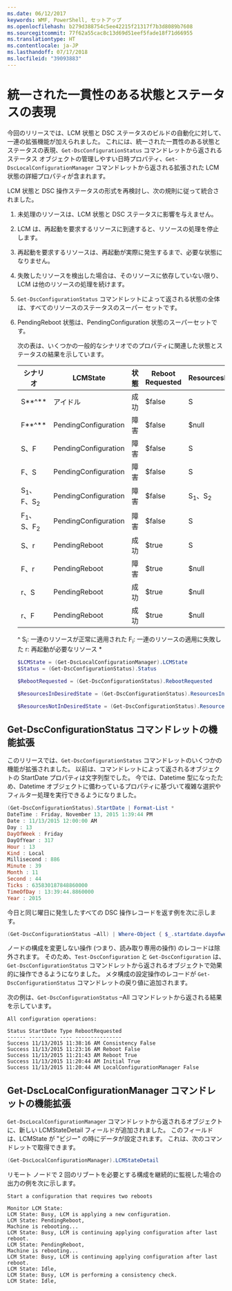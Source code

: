 ```yaml
---
ms.date: 06/12/2017
keywords: WMF, PowerShell, セットアップ
ms.openlocfilehash: b279d388754c5ee42215f21317f7b3d8089b7608
ms.sourcegitcommit: 77f62a55cac8c13d69d51eef5fade18f71d66955
ms.translationtype: HT
ms.contentlocale: ja-JP
ms.lasthandoff: 07/17/2018
ms.locfileid: "39093883"
---
```

# <a name="unified-and-consistent-state-and-status-representation"></a>統一された一貫性のある状態とステータスの表現

今回のリリースでは、LCM 状態と DSC ステータスのビルドの自動化に対して、一連の拡張機能が加えられました。 これには、統一された一貫性のある状態とステータスの表現、`Get-DscConfigurationStatus` コマンドレットから返されるステータス オブジェクトの管理しやすい日時プロパティ、`Get-DscLocalConfigurationManager` コマンドレットから返される拡張された LCM 状態の詳細プロパティが含まれます。

LCM 状態と DSC 操作ステータスの形式を再検討し、次の規則に従って統合されました。

1. 未処理のリソースは、LCM 状態と DSC ステータスに影響を与えません。
1. LCM は、再起動を要求するリソースに到達すると、リソースの処理を停止します。
1. 再起動を要求するリソースは、再起動が実際に発生するまで、必要な状態になりません。
1. 失敗したリソースを検出した場合は、そのリソースに依存していない限り、LCM は他のリソースの処理を続けます。
1. `Get-DscConfigurationStatus` コマンドレットによって返される状態の全体は、すべてのリソースのステータスのスーパー セットです。
1. PendingReboot 状態は、PendingConfiguration 状態のスーパーセットです。

   次の表は、いくつかの一般的なシナリオでのプロパティに関連した状態とステータスの結果を示しています。

   | シナリオ                    | LCMState       | 状態 | Reboot Requested  | ResourcesInDesiredState  | ResourcesNotInDesiredState |
   |---------------------------------|----------------------|------------|---------------|------------------------------|--------------------------------|
   | S**^**                          | アイドル                 | 成功    | $false        | S                            | $null                          |
   | F**^**                          | PendingConfiguration | 障害    | $false        | $null                        | F                              |
   | S、F                             | PendingConfiguration | 障害    | $false        | S                            | F                              |
   | F、S                             | PendingConfiguration | 障害    | $false        | S                            | F                              |
   | S<sub>1</sub>、F、S<sub>2</sub> | PendingConfiguration | 障害    | $false        | S<sub>1</sub>、S<sub>2</sub> | F                              |
   | F<sub>1</sub>、S、F<sub>2</sub> | PendingConfiguration | 障害    | $false        | S                            | F<sub>1</sub>、F<sub>2</sub>   |
   | S、r                            | PendingReboot        | 成功    | $true         | S                            | r                              |
   | F、r                            | PendingReboot        | 障害    | $true         | $null                        | F、r                           |
   | r、S                            | PendingReboot        | 成功    | $true         | $null                        | r                              |
   | r、F                            | PendingReboot        | 成功    | $true         | $null                        | r                              |

   ^
   S<sub>i</sub>: 一連のリソースが正常に適用された F<sub>i</sub>: 一連のリソースの適用に失敗した r: 再起動が必要なリソース \*

   ```powershell
   $LCMState = (Get-DscLocalConfigurationManager).LCMState
   $Status = (Get-DscConfigurationStatus).Status

   $RebootRequested = (Get-DscConfigurationStatus).RebootRequested

   $ResourcesInDesiredState = (Get-DscConfigurationStatus).ResourcesInDesiredState

   $ResourcesNotInDesiredState = (Get-DscConfigurationStatus).ResourcesNotInDesiredState
   ```

## <a name="enhancement-in-get-dscconfigurationstatus-cmdlet"></a>Get-DscConfigurationStatus コマンドレットの機能拡張

このリリースでは、`Get-DscConfigurationStatus` コマンドレットのいくつかの機能が拡張されました。 以前は、コマンドレットによって返されるオブジェクトの StartDate プロパティは文字列型でした。 今では、Datetime 型になったため、Datetime オブジェクトに備わっているプロパティに基づいて複雑な選択やフィルター処理を実行できるようになりました。

```powershell
(Get-DscConfigurationStatus).StartDate | Format-List *
DateTime : Friday, November 13, 2015 1:39:44 PM
Date : 11/13/2015 12:00:00 AM
Day : 13
DayOfWeek : Friday
DayOfYear : 317
Hour : 13
Kind : Local
Millisecond : 886
Minute : 39
Month : 11
Second : 44
Ticks : 635830187848860000
TimeOfDay : 13:39:44.8860000
Year : 2015
```

今日と同じ曜日に発生したすべての DSC 操作レコードを返す例を次に示します。

```powershell
(Get-DscConfigurationStatus –All) | Where-Object { $_.startdate.dayofweek -eq (Get-Date).DayOfWeek }
```

ノードの構成を変更しない操作 (つまり、読み取り専用の操作) のレコードは除外されます。 そのため、`Test-DscConfiguration` と `Get-DscConfiguration` は、`Get-DscConfigurationStatus` コマンドレットから返されるオブジェクトで効果的に操作できるようになりました。
メタ構成の設定操作のレコードが `Get-DscConfigurationStatus` コマンドレットの戻り値に追加されます。

次の例は、`Get-DscConfigurationStatus` –All コマンドレットから返される結果を示しています。

```output
All configuration operations:

Status StartDate Type RebootRequested
------ --------- ---- ---------------
Success 11/13/2015 11:38:16 AM Consistency False
Success 11/13/2015 11:23:16 AM Reboot False
Success 11/13/2015 11:21:43 AM Reboot True
Success 11/13/2015 11:20:44 AM Initial True
Success 11/13/2015 11:20:44 AM LocalConfigurationManager False
```

## <a name="enhancement-in-get-dsclocalconfigurationmanager-cmdlet"></a>Get-DscLocalConfigurationManager コマンドレットの機能拡張

`Get-DscLocalConfigurationManager` コマンドレットから返されるオブジェクトに、新しい LCMStateDetail フィールドが追加されました。 このフィールドは、LCMState が "ビジー" の時にデータが設定されます。 これは、次のコマンドレットで取得できます。

```powershell
(Get-DscLocalConfigurationManager).LCMStateDetail
```

リモート ノードで 2 回のリブートを必要とする構成を継続的に監視した場合の出力の例を次に示します。

```output
Start a configuration that requires two reboots

Monitor LCM State:
LCM State: Busy, LCM is applying a new configuration.
LCM State: PendingReboot,
Machine is rebooting...
LCM State: Busy, LCM is continuing applying configuration after last reboot.
LCM State: PendingReboot,
Machine is rebooting...
LCM State: Busy, LCM is continuing applying configuration after last reboot.
LCM State: Idle,
LCM State: Busy, LCM is performing a consistency check.
LCM State: Idle,
```
